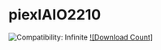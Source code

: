 # piexlAIO2210
![Compatibility: Infinite](https://img.shields.io/badge/COMPATIBILITY-∞-0?style=for-the-badge)
[![Download Count]](https://github.com/dxxxxy/EssentialCosmeticsUnlocker/releases/)
